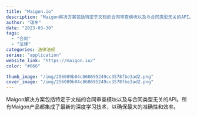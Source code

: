 ```yaml
---
title: "Maigon.io"
description: "Maigon解决方案包括特定于文档的合同审查模块以及与合同类型无关的API。所有Maigon产品都集成了最新的深度学习技"
author: "瑞东"
date: "2023-03-30"
tags:
  - "合同"
  - "法律"
categories: 法律法规
series: "application"
website_link: "https://maigon.io/"
color: "#666"

thumb_image: "/img/256089b04c860695249cc3578fbe3ad2.png"
cover_image: "/img/256089b04c860695249cc3578fbe3ad2.png"
---
```


Maigon解决方案包括特定于文档的合同审查模块以及与合同类型无关的API。所有Maigon产品都集成了最新的深度学习技术，以确保最大的准确性和效率。 